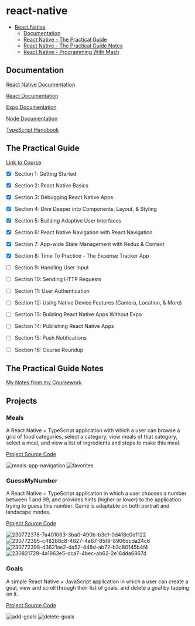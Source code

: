# react-native

- [React Native](#react-native)
  - [Documentation](#documentation)
  - [React Native - The Practical Guide](#the-practical-guide)
  - [React Native - The Practical Guide Notes](#the-practical-guide-notes)
  - [React Native - Programming With Mash](#programming-with-mash)



## Documentation

[React Native Documentation](https://reactnative.dev/docs/getting-started)

[React Documentation](https://react.dev/learn)

[Expo Documentation](https://docs.expo.dev/)

[Node Documentation](https://nodejs.org/en/docs)

[TypeScript Handbook](https://www.typescriptlang.org/docs/handbook/intro.html)



## The Practical Guide

[Link to Course](https://www.udemy.com/course/react-native-the-practical-guide/)

- [x] Section 1: Getting Started
- [x] Section 2: React Native Basics
- [x] Section 3: Debugging React Native Apps 
- [x] Section 4: Dive Deeper into Components, Layout, & Styling
- [x] Section 5: Building Adaptive User Interfaces
- [x] Section 6: React Native Navigation with React Navigation
- [x] Section 7: App-wide State Management with Redux & Context
- [x] Section 8: Time To Practice - The Expense Tracker App
- [ ] Section 9: Handling User Input
- [ ] Section 10: Sending HTTP Requests
- [ ] Section 11: User Authentication
- [ ] Section 12: Using Native Device Features (Camera, Location, & More)
- [ ] Section 13: Building React Native Apps Without Expo
- [ ] Section 14: Publishing React Native Apps
- [ ] Section 15: Push Notifications
- [ ] Section 16: Course Roundup



## The Practical Guide Notes

[My Notes from my Coursework](https://github.com/arjunkahlon/react-native-notes)


## Projects

### Meals

A React Native + TypeScript application with which a user can browse a grid of food categories, select a category, view meals of that category,
select a meal, and view a list of ingredients and steps to make this meal.

[Project Source Code](https://github.com/arjunkahlon/react-native/tree/main/react-native-projects/meals-app/Meals)

![meals-app-navigation](https://user-images.githubusercontent.com/49361894/231905264-15dc7e3c-4a6d-4d9f-b93c-d1eec1e00b46.gif)
![favorites](https://user-images.githubusercontent.com/49361894/231905283-4654ead4-f9c1-407e-adb4-2c25757fa215.gif)


### GuessMyNumber

A React Native + TypeScript application in which a user chooses a number between 1 and 99, and provides hints (higher or lower) to the application
trying to guess this number. Game is adaptable on both portrait and landscape modes.

[Project Source Code](https://github.com/arjunkahlon/react-native/tree/main/react-native-projects/guess-my-number/GuessMyNumber)

![230772378-7a401063-3ba0-490b-b3c1-0d418c0d1122](https://user-images.githubusercontent.com/49361894/231327222-4f80e802-bfd0-406c-be89-f8278778a4c3.gif)
![230772395-c48288c8-4827-4e67-85f8-8906dcda24c6](https://user-images.githubusercontent.com/49361894/231327229-d61b7fb2-23b3-43b5-8f13-8d81b367c764.gif)
![230772398-d3621ae2-da52-448d-ab72-b3c80145b4f4](https://user-images.githubusercontent.com/49361894/231327231-10ae88f3-9162-46c3-af31-57872f09bf20.gif)
![230821729-4a1963e5-cca7-4bec-ab62-2e16dda6867d](https://user-images.githubusercontent.com/49361894/231329723-2ab24145-0ecb-4c81-af80-ad1a22b33e10.gif)

### Goals

A simple React Native + JavaScript application in which a user can create a goal, view and scroll through their list of goals, and 
delete a goal by tapping on it.

[Project Source Code](https://github.com/arjunkahlon/react-native/tree/main/react-native-projects/course-goals/CourseGoals)

![add-goals](https://user-images.githubusercontent.com/49361894/231329907-b6844808-83f5-4d2d-9b1b-4f49c35af31f.gif)
![delete-goals](https://user-images.githubusercontent.com/49361894/231329911-1db5d49a-ae4b-4639-9b0a-3130b4db785b.gif)
